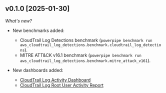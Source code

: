 ## v0.1.0 [2025-01-30]

_What's new?_

- New benchmarks added:
  - CloudTrail Log Detections benchmark (`powerpipe benchmark run aws_cloudtrail_log_detections.benchmark.cloudtrail_log_detections`).
  - MITRE ATT&CK v16.1 benchmark (`powerpipe benchmark run aws_cloudtrail_log_detections.benchmark.mitre_attack_v161`).
  
- New dashboards added:
  - [CloudTrail Log Activity Dashboard](https://hub.powerpipe.io/mods/turbot/aws_cloudtrail_log_detections/dashboards/dashboard.activity_dashboard)
  - [CloudTrail Log Root User Activity Report](https://hub.powerpipe.io/mods/turbot/aws_cloudtrail_log_detections/dashboards/dashboard.root_user_activity_report)
